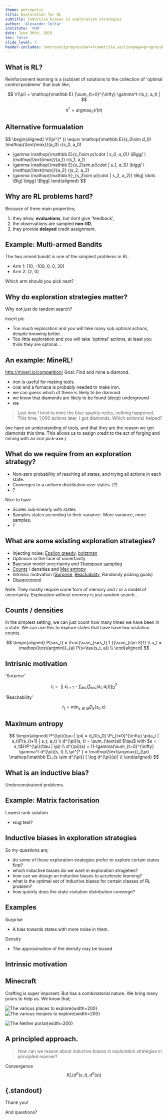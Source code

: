 ```yaml
---
theme: metropolis
title: Exploration for RL
subtitle: Inductive biases in exploration strategies
author: 'Alexander Telfar'
institute: 'VUW'
date: June 30th, 2019
toc: false
slide_level: 2
header-includes: \metroset{progressbar=frametitle,sectionpage=progressbar}
---
```

## What is RL?

Reinforcement learning is a (sub)set of solutions to the collection of 'optimal control problems' that look like;

$$
V(\pi) = \mathop{\mathbb E} [\sum_{t=0}^{\infty} \gamma^t r(s_t, a_t) ]
$$

$$
\pi^{* } = \mathop{\text{argmax}}_{\pi} V(\pi)
$$



## Alternative formualation

$$
\begin{aligned}
V(\pi^{* }) \equiv  \mathop{\mathbb E}_{s_0\sim d_0} \mathop{\text{max}}_{a_0} r(s_0, a_0)
+ \gamma  \mathop{\mathbb E}_{s_1\sim p(\cdot | s_0, a_0)} \Bigg[ \\ \mathop{\text{max}}_{a_1} r(s_1, a_1)
+ \gamma \mathop{\mathbb E}_{s_2\sim p(\cdot | s_1, a_1)} \bigg[ \\ \mathop{\text{max}}_{a_2} r(s_2, a_2)
+ \gamma  \mathop{\mathbb E}_{s_3\sim p(\cdot | s_2, a_2)} \Big[
\dots \Big] \bigg] \Bigg]
\end{aligned}
$$


## Why are RL problems hard?

Because of three main properties;

1. they allow, __evaluations__, but dont give 'feedback',
2. the observations are sampled __non-IID__,
3. they provide __delayed__ credit assignment.

## Example: Multi-armed Bandits

The two armed bandit is one of the simplest problems in RL.

- Arm 1: [10, -100, 0, 0, 30]
- Arm 2: [2, 0]

Which arm should you pick next?

## Why do exploration strategies matter?

Why not just do random search?

insert pic

- Too much exploration and you will take many sub optimal actions, despite knowing better.
- Too little exploration and you will take 'optimal' actions, at least you think they are optimal...

## An example: MineRL!

http://minerl.io/competition/
Goal: Find and mine a diamond.

- iron is useful for making tools.
- coal and a furnace is probably needed to make iron.
- we can guess which of these is likely to be diamond
- we know that diamonds are likely to be found (deep) underground
- we

> Last time I tried to mine the blue sparkly rocks, nothing happened, This time, 1,000 actions later, I got diamonds. Which action(s) helped?

(we have an understanding of tools, and that they are the reason we got diamonds this time. This allows us to assign credit to the act of forging and mining with an iron pick-axe.)


## What do we require from an exploration strategy?

- Non-zero probability of reaching all states, and trying all actions in each state.
- Converges to a uniform distribution over states. (?)
- ?

Nice to have

- Scales sub-linearly with states
- Samples states according to their variance. More variance, more samples.
- ?

## What are some existing exploration strategies?

- Injecting noise: [Epsilon greedy](), [boltzman]()
- Optimism in the face of uncertainty
- Bayesian model uncertainty and [Thompson sampling]()
- [Counts](https://arxiv.org/abs/1703.01310) / densities and [Max entropy](https://arxiv.org/abs/1812.02690)
- Intrinsic motivation ([Surprise](https://arxiv.org/abs/1808.04355), [Reachability](https://arxiv.org/abs/1810.02274), Randomly picking goals)
- [Disagreement](https://arxiv.org/abs/1906.04161)

Note. They mostly require some form of memory and / or a model of uncertainty.
Exploration without memory is just random search...

## Counts / densities

In the simplest setting, we can just count how many times we have been in a state.
We can use this to explore states that have have low visitation counts.

$$
\begin{aligned}
P(s=s_t) = \frac{\sum_{s=s_t} 1 }{\sum_{s\in S}1} \\
a_t = \mathop{\text{argmin}}_{a} P(s=\tau(s_t, a)) \\
\end{aligned}
$$

## Intrisnic motivation

'Surprise'

$$
r_t = \parallel s_{t+1} - f_{dec}(f_{enc}(s_t, a_t)) \parallel_2^2
$$

'Reachability'

$$
r_t = \mathop{\text{min}}_{x \in M} D_k(s_t, x)
$$

## Maximum entropy

$$
\begin{aligned}
P^{\pi}(\tau | \pi) = d_0(s_0) \Pi_{t=0}^{\infty} \pi(a_t | s_t)P(s_{t+1} | s_t, a_t) \\
d^{\pi}(s, t) = \sum_{\text{all $\tau$ with $s = s_t$}}P^{\pi}(\tau | \pi) \\
d^{\pi}(s) = (1-\gamma)\sum_{t=0}^{\infty} \gamma^t d^{\pi}(s, t) \\
\pi^{* } = \mathop{\text{argmax}}_{\pi} \mathop{\mathbb E}_{s \sim d^{\pi}} [ \log d^{\pi}(s)] \\
\end{aligned}
$$

## What is an inductive bias?

Underconstrained problems.

## Example: Matrix factorisation

Lowest rank solution

- wug test?


## Inductive biases in exploration strategies

So my questions are;

- do some of these exploration strategies prefer to explore certain states first?
- which inductive biases do we want in exploration strageties?
- how can we design an inductive biases to accelerate learning?
- what is the optimal set of inductive biases for certain classes of RL problem?
- how quickly does the state visitation distribution converge?


## Examples

Surprise
- A bias towards states with more noise in them.

Density
- The approximation of the density may be biased

Intrinsic motivation
-


## Minecraft

Crafting is super imporant. But has a combinatorial nature.
We bring many priors to help us. We know that;

![The various places to explore](../../pictures/images/vista.png){width=200}
![The various recipies to explore](../../pictures/images/crafting.png){width=200}


![The Nether portal](../../pictures/images/portal.png){width=200}


## A principled approach.

> How can we reason about inductive biases in exploration strategies in principled manner?

Convergence
$$
KL(d^{\pi}(s, t), d^{\pi}(s))
$$

## {.standout}

Thank you!

And questions?
